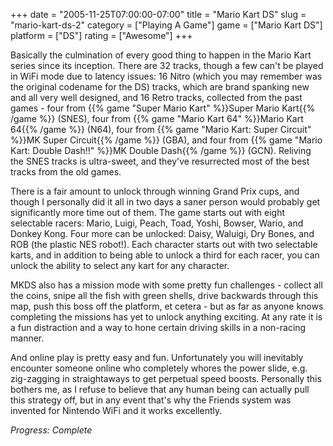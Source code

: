 +++
date = "2005-11-25T07:00:00-07:00"
title = "Mario Kart DS"
slug = "mario-kart-ds-2"
category = ["Playing A Game"]
game = ["Mario Kart DS"]
platform = ["DS"]
rating = ["Awesome"]
+++

Basically the culmination of every good thing to happen in the Mario Kart series since its inception. There are 32 tracks, though a few can't be played in WiFi mode due to latency issues: 16 Nitro (which you may remember was the original codename for the DS) tracks, which are brand spanking new and all very well designed, and 16 Retro tracks, collected from the past games - four from {{% game "Super Mario Kart" %}}Super Mario Kart{{% /game %}} (SNES), four from {{% game "Mario Kart 64" %}}Mario Kart 64{{% /game %}} (N64), four from {{% game "Mario Kart: Super Circuit" %}}MK Super Circuit{{% /game %}} (GBA), and four from {{% game "Mario Kart: Double Dash!!" %}}MK Double Dash{{% /game %}} (GCN). Reliving the SNES tracks is ultra-sweet, and they've resurrected most of the best tracks from the old games.

There is a fair amount to unlock through winning Grand Prix cups, and though I personally did it all in two days a saner person would probably get significantly more time out of them. The game starts out with eight selectable racers: Mario, Luigi, Peach, Toad, Yoshi, Bowser, Wario, and Donkey Kong. Four more can be unlocked: Daisy, Waluigi, Dry Bones, and ROB (the plastic NES robot!). Each character starts out with two selectable karts, and in addition to being able to unlock a third for each racer, you can unlock the ability to select any kart for any character.

MKDS also has a mission mode with some pretty fun challenges - collect all the coins, snipe all the fish with green shells, drive backwards through this map, push this boss off the platform, et cetera - but as far as anyone knows completing the missions has yet to unlock anything exciting. At any rate it is a fun distraction and a way to hone certain driving skills in a non-racing manner.

And online play is pretty easy and fun. Unfortunately you will inevitably encounter someone online who completely whores the power slide, e.g. zig-zagging in straightaways to get perpetual speed boosts. Personally this bothers me, as I refuse to believe that any human being can actually pull this strategy off, but in any event that's why the Friends system was invented for Nintendo WiFi and it works excellently.

<i>Progress: Complete</i>